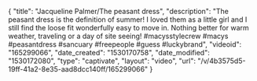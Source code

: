 {
    "title": "Jacqueline Palmer\/The peasant dress",
    "description": "The peasant dress is the definition of summer! I loved them as a little girl and I still find the loose fit wonderfully easy to move in. Nothing better for warm weather, traveling or a day of site seeing! #macysstylecrew #macys #peasantdress #sancuary #freepeople #guess #luckybrand",
    "videoid": "165299066",
    "date_created": "1530170758",
    "date_modified": "1530172080",
    "type": "captivate",
    "layout": "video",
    "url": "\/v\/4b3575d5-19ff-41a2-8e35-aad8dcc140ff\/165299066"
}